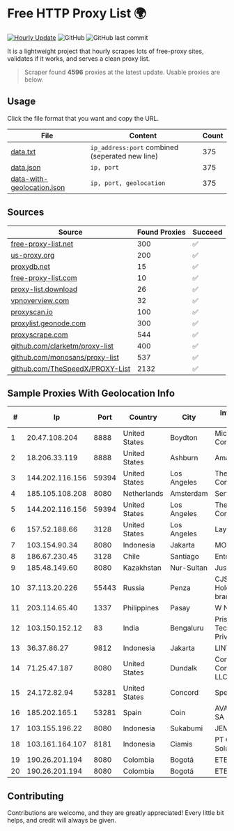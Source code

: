 
# Free HTTP Proxy List 🌍

[![Hourly Update](https://github.com/mertguvencli/http-proxy-list/actions/workflows/main.yml/badge.svg?branch=main)](https://github.com/mertguvencli/http-proxy-list/actions/workflows/main.yml)
![GitHub](https://img.shields.io/github/license/mertguvencli/http-proxy-list)
![GitHub last commit](https://img.shields.io/github/last-commit/mertguvencli/http-proxy-list)

It is a lightweight project that hourly scrapes lots of free-proxy sites, validates if it works, and serves a clean proxy list.


> Scraper found **4596** proxies at the latest update. Usable proxies are below.

## Usage

Click the file format that you want and copy the URL.


|File|Content|Count|
|----|-------|-----|
|[data.txt](https://raw.githubusercontent.com/mertguvencli/http-proxy-list/main/proxy-list/data.txt)|`ip_address:port` combined (seperated new line)|375|
|[data.json](https://raw.githubusercontent.com/mertguvencli/http-proxy-list/main/proxy-list/data.json)|`ip, port`|375|
|[data-with-geolocation.json](https://raw.githubusercontent.com/mertguvencli/http-proxy-list/main/proxy-list/data-with-geolocation.json)|`ip, port, geolocation`|375|

## Sources

|Source|Found Proxies|Succeed|
|------|-------------|-------|
|[free-proxy-list.net](https://free-proxy-list.net)|300|✅|
|[us-proxy.org](https://www.us-proxy.org)|200|✅|
|[proxydb.net](http://proxydb.net)|15|✅|
|[free-proxy-list.com](https://free-proxy-list.com/?page=&port=&type%5B%5D=http&type%5B%5D=https&up_time=0&search=Search)|10|✅|
|[proxy-list.download](https://www.proxy-list.download/HTTP)|26|✅|
|[vpnoverview.com](https://vpnoverview.com/privacy/anonymous-browsing/free-proxy-servers)|32|✅|
|[proxyscan.io](https://www.proxyscan.io)|100|✅|
|[proxylist.geonode.com](https://proxylist.geonode.com/api/proxy-list?limit=300&page=1&sort_by=lastChecked&sort_type=desc&protocols=http,https)|300|✅|
|[proxyscrape.com](https://api.proxyscrape.com/v2/?request=displayproxies&protocol=http&timeout=10000&country=all&ssl=all&anonymity=all)|544|✅|
|[github.com/clarketm/proxy-list](https://raw.githubusercontent.com/clarketm/proxy-list/master/proxy-list-raw.txt)|400|✅|
|[github.com/monosans/proxy-list](https://raw.githubusercontent.com/monosans/proxy-list/main/proxies/http.txt)|537|✅|
|[github.com/TheSpeedX/PROXY-List](https://raw.githubusercontent.com/TheSpeedX/PROXY-List/master/http.txt)|2132|✅|


## Sample Proxies With Geolocation Info

|#|Ip|Port|Country|City|Internet Service Provider|
|-|--|----|-------|----|-------------------------|
|1|20.47.108.204|8888|United States|Boydton|Microsoft Corporation|
|2|18.206.33.119|8888|United States|Ashburn|Amazon.com, Inc.|
|3|144.202.116.156|59394|United States|Los Angeles|The Constant Company|
|4|185.105.108.208|8080|Netherlands|Amsterdam|Serverius|
|5|144.202.116.156|59394|United States|Los Angeles|The Constant Company|
|6|157.52.188.66|3128|United States|Los Angeles|LayerHost|
|7|103.154.90.34|8080|Indonesia|Jakarta|MORATELINDONAP|
|8|186.67.230.45|3128|Chile|Santiago|Entel Chile S.A.|
|9|185.48.149.60|8080|Kazakhstan|Nur-Sultan|Jusan Mobile JSC|
|10|37.113.20.226|55443|Russia|Penza|CJSC "ER-Telecom Holding" Penza branch|
|11|203.114.65.40|1337|Philippines|Pasay|W Network Inc.|
|12|103.150.152.12|83|India|Bengaluru|Prisac Aviation Technologies Private Limited|
|13|36.37.86.27|9812|Indonesia|Jakarta|LINTASARTA|
|14|71.25.47.187|8080|United States|Dundalk|Comcast Cable Communications, LLC|
|15|24.172.82.94|53281|United States|Concord|Spectrum|
|16|185.202.165.1|53281|Spain|Coin|AVATEL TELECOM, SA|
|17|103.155.196.22|8080|Indonesia|Sukabumi|JEMBATANDATA|
|18|103.161.164.107|8181|Indonesia|Ciamis|PT Galuh Multidata Solution|
|19|190.26.201.194|8080|Colombia|Bogotá|ETB - Colombia|
|20|190.26.201.194|8080|Colombia|Bogotá|ETB - Colombia|



## Contributing

Contributions are welcome, and they are greatly appreciated! Every
little bit helps, and credit will always be given.

